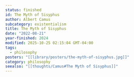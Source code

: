 ```yaml
---
status: finished
id: The Myth of Sisyphus
author: Albert Camus
subcategory: existentialism
title: The Myth of Sisyphus
date: "2022-08-21"
year-finished: 2024
modified: 2025-10-25 02:15:04 GMT-04:00
tags:
  - philosophy
posters: "[[library/posters/the-myth-of-sisyphus.jpg]]"
category: philosophy
seealso: "[[thoughts/Camus#The Myth of Sisyphus]]"
---
```


